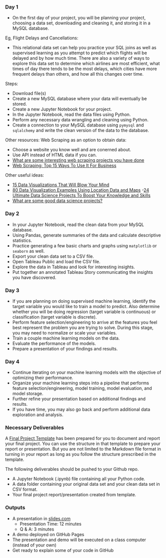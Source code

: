 ### Day 1
- On the first day of your project, you will be planning your project, choosing a data set, downloading and cleaning it, and storing it in a MySQL database.

Eg, Flight Delays and Cancellations:
- This relational data set can help you practice your SQL joins as well as supervised learning as you attempt to predict which flights will be delayed and by how much time. There are also a variety of ways to explore this data set to determine which airlines are most efficient, what times of day there tends to be the most delays, which cities have more frequent delays than others, and how all this changes over time.

Steps:
* Download file(s)
* Create a new MySQL database where your data will eventually be stored.
* Create a new Jupyter Notebook for your project.
* In the Jupyter Notebook, read the data files using Python.
* Perform any necessary data wrangling and cleaning using Python.
* Create a connection to your MySQL database using `pymysql` and `sqlalchemy` and write the clean version of the data to the database.

Other resources:
Web Scraping as an option to obtain data:
- Choose a website you know well and are conerned about. 
- Use API instead of HTML data if you can.
- [What are some interesting web scraping projects you have done](https://www.quora.com/What-are-some-interesting-web-scraping-projects-you-have-done)
- [Web Scraping: Top 15 Ways To Use It For Business](https://www.agenty.com/docs/blog/39/web-scraping-top-15-ways-to-use-it-for-business)

Other useful ideas:
- [15 Data Visualizations That Will Blow Your Mind](https://blog.udacity.com/2015/01/15-data-visualizations-will-blow-mind.html)
- [80 Data Visualization Examples Using Location Data and Maps](https://carto.com/blog/eighty-data-visualizations-examples-using-location-data-maps/)
-[24 Ultimate Data Science Projects To Boost Your Knowledge and Skills](https://www.analyticsvidhya.com/blog/2018/05/24-ultimate-data-science-projects-to-boost-your-knowledge-and-skills/)
- [What are some good data science projects?](https://www.quora.com/What-are-some-good-data-science-projects)

### Day 2
* In your Jupyter Notebook, read the clean data from your MySQL database.
* Using Pandas, generate summaries of the data and calculate descriptive statistics.
* Practice generating a few basic charts and graphs using `matplotlib` or `seaborn` as well.
* Export your clean data set to a CSV file.
* Open Tableau Public and load the CSV file.
* Explore the data in Tableau and look for interesting insights.
* Put together an annotated Tableau Story communicating the insights you have discovered.

### Day 3
* If you are planning on doing supervised machine learning, identify the target variable you would like to train a model to predict. Also determine whether you will be doing regression (target variable is continuous) or classification (target variable is discrete).
* Perform feature selection/engineering to arrive at the features you feel best represent the problem you are trying to solve. During this stage, you may need to normalize or scale your variables.
* Train a couple machine learning models on the data.
* Evaluate the performance of the models.
* Prepare a presentation of your findings and results.

### Day 4
* Continue iterating on your machine learning models with the objective of optimizing their performance.
* Organize your machine learning steps into a pipeline that performs feature selection/engineering, model training, model evaluation, and model storage.
* Further refine your presentation based on additional findings and results.
* If you have time, you may also go back and perform additional data exploration and analysis.

### Necessary Deliverables
A [Final Project Template](final-project-template.md) has been prepared for you to document and report your final project. You can use the structure in that template to prepare your report or presentation. But you are not limited to the Markdown file format in turning in your report as long as you follow the structure prescribed in the template.

The following deliverables should be pushed to your Github repo.

* A Jupyter Notebook (.ipynb) file containing all your Python code.
* A data folder containing your original data set and your clean data set in CSV format.
* Your final project report/presentation created from template.

### Outputs
* A presentation in [slides.com](https://slides.com/)
    * Presentation Time: 12 minutes
    * Q & A: 3 minutes
* A demo deployed on GitHub Pages
* The presentation and demo will be executed on a class computer (instead of your own)
* Get ready to explain some of your code in GitHub
